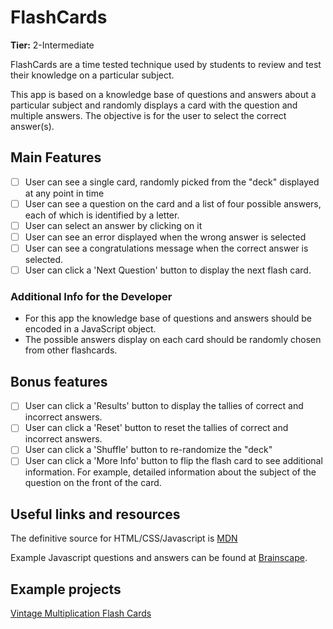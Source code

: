 # FlashCards

**Tier:** 2-Intermediate

FlashCards are a time tested technique used by students to review and test
their knowledge on a particular subject.

This app is based on a knowledge base of questions and answers about a
particular subject and randomly displays a card with the question and multiple
answers. The objective is for the user to select the correct answer(s).

## Main Features

-   [ ] User can see a single card, randomly picked from the "deck" displayed
        at any point in time
-   [ ] User can see a question on the card and a list of four possible answers,
        each of which is identified by a letter.
-   [ ] User can select an answer by clicking on it
-   [ ] User can see an error displayed when the wrong answer is selected
-   [ ] User can see a congratulations message when the correct answer is
        selected.
-   [ ] User can click a 'Next Question' button to display the next flash card.

### Additional Info for the Developer

-   For this app the knowledge base of questions and answers should be encoded in
    a JavaScript object.
-   The possible answers display on each card should be randomly chosen from
    other flashcards.

## Bonus features

-   [ ] User can click a 'Results' button to display the tallies of
        correct and incorrect answers.
-   [ ] User can click a 'Reset' button to reset the tallies of correct
        and incorrect answers.
-   [ ] User can click a 'Shuffle' button to re-randomize the "deck"
-   [ ] User can click a 'More Info' button to flip the flash card to see
        additional information. For example, detailed information about the subject
        of the question on the front of the card.

## Useful links and resources

The definitive source for HTML/CSS/Javascript is [MDN](https://developer.mozilla.org/en-US/)

Example Javascript questions and answers can be found at
[Brainscape](https://www.brainscape.com/subjects/javascript).

## Example projects

[Vintage Multiplication Flash Cards](https://codepen.io/NinoLopezTech/pen/vJBMpZ)
